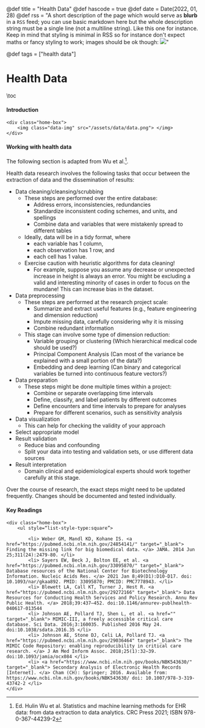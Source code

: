 @def title = "Health Data"
@def hascode = true
@def date = Date(2022, 01, 28)
@def rss = "A short description of the page which would serve as **blurb** in a `RSS` feed; you can use basic markdown here but the whole description string must be a single line (not a multiline string). Like this one for instance. Keep in mind that styling is minimal in RSS so for instance don't expect maths or fancy styling to work; images should be ok though: ![](https://upload.wikimedia.org/wikipedia/en/3/32/Rick_and_Morty_opening_credits.jpeg)"

@def tags = ["health data"]

# Health Data

\toc

#### Introduction

~~~ 
<div class="home-box">
    <img class="data-img" src="/assets/data/data.png"> </img> 
</div> 
~~~ 

#### Working with health data

The following section is adapted from Wu et al.[^Wu].

Health data research involves the following tasks that occur between the extraction of data and the dissemination of results:

- Data cleaning/cleansing/scrubbing
  - These steps are performed over the entire database:
    - Address errors, inconsistencies, redundancies
    - Standardize inconsistent coding schemes, and units, and spellings
    - Combine data and variables that were mistakenly spread to different tables
  - Ideally, data will be in a tidy format, where
    - each variable has 1 column,
    - each observation has 1 row, and
    - each cell has 1 value.
  - Exercise caution with heuristic algorithms for data cleaning!
    - For example, suppose you assume any decrease or unexpected increase in height is always an error. You might be excluding a valid and interesting minority of cases in order to focus on the mundane! This can increase bias in the dataset.
- Data preprocessing
  - These steps are performed at the research project scale:
    - Summarize and extract useful features (e.g., feature engineering and dimension reduction)
    - Impute missing data, carefully considering why it is missing
    - Combine redundant information
  - This stage can involve some type of dimension reduction:
    - Variable grouping or clustering (Which hierarchical medical code should be used?)
    - Principal Component Analysis (Can most of the variance be explained with a small portion of the data?)
    - Embedding and deep learning (Can binary and categorical variables be turned into continuous feature vectors?)
- Data preparation
  - These steps might be done multiple times within a project:
    - Combine or separate overlapping time intervals
    - Define, classify,  and label patients by different outcomes
    - Define encounters and time intervals to prepare for analyses
    - Prepare for different scenarios, such as sensitivity analysis
- Data visualization
  - This can help for checking the validity of your approach
- Select appropriate model
- Result validation
  - Reduce bias and confounding
  - Split your data into testing and validation sets, or use different data sources
- Result interpretation
  - Domain clinical and epidemiological experts should work together carefully at this stage.

Over the course of research, the exact steps might need to be updated frequently. Changes should be documented and tested individually.

[^Wu]: Ed. Hulin Wu et al. Statistics and machine learning methods for EHR data: from data extraction to data analytics. CRC Press 2021; ISBN 978-0-367-44239-2

#### Key Readings

~~~ 
<div class="home-box">
    <ul style=“list-style-type:square”>

        <li> Weber GM, Mandl KD, Kohane IS. <a href="https://pubmed.ncbi.nlm.nih.gov/24854141/" target="_blank"> Finding the missing link for big biomedical data. </a> JAMA. 2014 Jun 25;311(24):2479-80. </li>
        <li> Sayers EW, Beck J, Bolton EE, et al. <a href="https://pubmed.ncbi.nlm.nih.gov/33095870/" target="_blank"> Database resources of the National Center for Biotechnology Information. Nucleic Acids Res. </a> 2021 Jan 8;49(D1):D10-D17. doi: 10.1093/nar/gkaa892. PMID: 33095870; PMCID: PMC7778943. </li>
        <li> Blewett LA, Call KT, Turner J, Hest R. <a href="https://pubmed.ncbi.nlm.nih.gov/29272166" target="_blank"> Data Resources for Conducting Health Services and Policy Research. Annu Rev Public Health. </a> 2018;39:437–452. doi:10.1146/annurev-publhealth-040617-013544
        <li> Johnson AE, Pollard TJ, Shen L, et al. <a href="" target="_blank"> MIMIC-III, a freely accessible critical care database. Sci Data. 2016;3:160035. Published 2016 May 24. doi:10.1038/sdata.2016.35 </li>
        <li> Johnson AE, Stone DJ, Celi LA, Pollard TJ. <a href="https://pubmed.ncbi.nlm.nih.gov/29036464" target="_blank"> The MIMIC Code Repository: enabling reproducibility in critical care research. </a> J Am Med Inform Assoc. 2018;25(1):32–39. doi:10.1093/jamia/ocx084 </li>
        <li> <a href="https://www.ncbi.nlm.nih.gov/books/NBK543630/" target="_blank"> Secondary Analysis of Electronic Health Records [Internet]. </a> Cham (CH): Springer; 2016. Available from: https://www.ncbi.nlm.nih.gov/books/NBK543630/ doi: 10.1007/978-3-319-43742-2 </li>
</div> 
~~~ 
